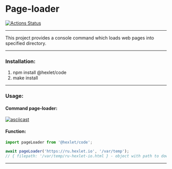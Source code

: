 # Page-loader

[![Actions Status](https://github.com/Kvazitropter/frontend-testing-react-project-67/workflows/hexlet-check/badge.svg)](https://github.com/Kvazitropter/frontend-testing-react-project-67/actions)

-------------------------------------------------------------------------------------

This project provides a console command which loads web pages into specified directory.

-------------------------------------------------------------------------------------

### Installation:

1. npm install @hexlet/code
2. make install

-------------------------------------------------------------------------------------

### Usage:

#### Command page-loader:

[![asciicast](https://asciinema.org/a/bCPRB99HoUgBWLJPLtaJDRfU3.svg)](https://asciinema.org/a/bCPRB99HoUgBWLJPLtaJDRfU3)

#### Function:

```js
import pageLoader from '@hexlet/code';

await pageLoader('https://ru.hexlet.io', '/var/temp');
// { filepath: '/var/temp/ru-hexlet-io.html } - object with path to downloaded file
```

-------------------------------------------------------------------------------------